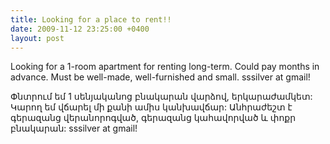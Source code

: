 ```yaml
---
title: Looking for a place to rent!!
date: 2009-11-12 23:25:00 +0400
layout: post
---
```

Looking for a 1-room apartment for renting long-term. Could pay months in advance. Must be well-made, well-furnished and small. sssilver at gmail!

Փնտրում եմ 1 սենյականոց բնակարան վարձով, երկարաժամկետ: Կարող եմ վճարել մի քանի ամիս կանխավճար: Անհրաժեշտ է գերազանց վերանորոգված, գերազանց կահավորված և փոքր բնակարան: sssilver at gmail!